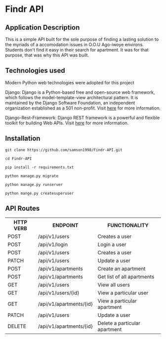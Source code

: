 # Findr API


## Application Description
This is a simple API built for the sole purpose of finding a lasting solution to the myriads of a accomodation issues in O.O.U Ago-iwoye environs. Students don't find it easy in their search for apartment. It was for that purpose, that was why this API was built.

## Technologies used

Modern Python web technologies were adopted for this project

Django: Django is a Python-based free and open-source web framework, which follows the model-template-view architectural pattern. It is maintained by the Django Software Foundation, an independent organization established as a 501 non-profit.
Visit [here](https://djangoproject.com/) for more information.

Django-Rest-Framework: Django REST framework is a powerful and flexible toolkit for building Web APIs. Visit [here](https://www.django-rest-framework.org/#) for more information.



## Installation

```
git clone https://github.com/samson1998/Findr-API.git

cd Findr-API

pip install -r requirements.txt

python manage.py migrate

python manage.py runserver

python mange.py createsuperuser
```


## API Routes

<table>
<tr><th>HTTP VERB</th><th>ENDPOINT</th><th>FUNCTIONALITY</th></tr>
<tr><td>POST</td> <td>/api/v1/users</td>  <td>Creates a user</td></tr>
<tr><td>POST</td> <td>/api/v1/login</td>  <td>Login a user</td></tr>
<tr><td>POST</td> <td>/api/v1/users</td>  <td>Creates a user</td></tr>
<tr><td>PATCH</td> <td>/api/v1/users</td>  <td>Update a user</td></tr>
    
<tr><td>POST</td> <td>/api/v1/apartments</td>  <td>Create an apartment</td></tr>
<tr><td>POST</td> <td>/api/v1/apartments</td>  <td>Get list of all apartments</td></tr>

<tr><td>GET</td> <td>/api/v1/users</td>  <td>View all users</td></tr>
<tr><td>GET</td> <td>/api/v1/users/{id}</td>  <td>View a particular user</td></tr>
<tr><td>GET</td> <td>/api/v1/apartments/{id}</td>  <td>View a particular apartment</td></tr>
<tr><td>PATCH</td> <td>/api/v1/users</td>  <td>Update a user</td></tr>
<tr><td>DELETE</td> <td>/api/v1/apartments/{id}</td>  <td>Delete a particular apartment</td></tr>




</table>
